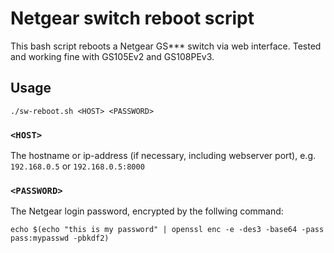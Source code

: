 # Netgear switch reboot script

This bash script reboots a Netgear GS*** switch via web interface. Tested and working fine with GS105Ev2 and GS108PEv3.

## Usage

`./sw-reboot.sh <HOST> <PASSWORD>`

### `<HOST>` 

The hostname or ip-address (if necessary, including webserver port), e.g. `192.168.0.5` or `192.168.0.5:8000`

### `<PASSWORD>` 

The Netgear login password, encrypted by the follwing command:

`echo $(echo "this is my password" | openssl enc -e -des3 -base64 -pass pass:mypasswd -pbkdf2)`
